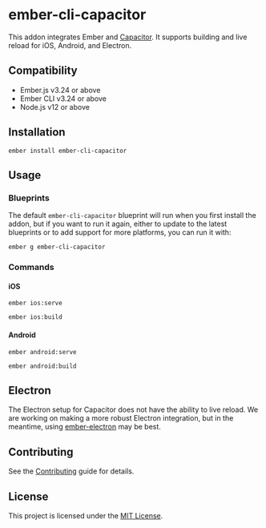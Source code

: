 ember-cli-capacitor
==============================================================================

This addon integrates Ember and [Capacitor](https://capacitorjs.com/).
It supports building and live reload for iOS, Android, and Electron.


Compatibility
------------------------------------------------------------------------------

* Ember.js v3.24 or above
* Ember CLI v3.24 or above
* Node.js v12 or above


Installation
------------------------------------------------------------------------------

```
ember install ember-cli-capacitor
```


Usage
------------------------------------------------------------------------------

### Blueprints

The default `ember-cli-capacitor` blueprint will run when you first install
the addon, but if you want to run it again, either to update to the latest
blueprints or to add support for more platforms, you can run it with:

```
ember g ember-cli-capacitor
```

### Commands

#### iOS

```
ember ios:serve
```

```
ember ios:build
```

#### Android

```
ember android:serve
```

```
ember android:build
```

Electron
------------------------------------------------------------------------------

The Electron setup for Capacitor does not have the ability to live reload.
We are working on making a more robust Electron integration, but in the meantime,
using [ember-electron](https://github.com/adopted-ember-addons/ember-electron) may be best.

Contributing
------------------------------------------------------------------------------

See the [Contributing](CONTRIBUTING.md) guide for details.


License
------------------------------------------------------------------------------

This project is licensed under the [MIT License](LICENSE.md).
